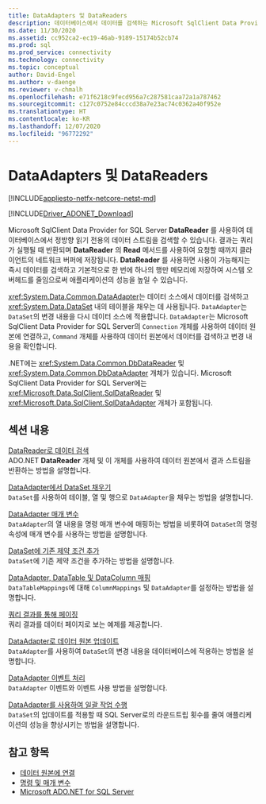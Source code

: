 ```yaml
---
title: DataAdapters 및 DataReaders
description: 데이터베이스에서 데이터를 검색하는 Microsoft SqlClient Data Provider for SQL Server DataReader와 데이터 원본에서 데이터를 검색하고 DataSet를 채우는 DataAdapter에 대해 알아봅니다.
ms.date: 11/30/2020
ms.assetid: cc952ca2-ec19-46ab-9189-15174b52cb74
ms.prod: sql
ms.prod_service: connectivity
ms.technology: connectivity
ms.topic: conceptual
author: David-Engel
ms.author: v-daenge
ms.reviewer: v-chmalh
ms.openlocfilehash: e71f6218c9fecd956a7c287581caa72a1a787462
ms.sourcegitcommit: c127c0752e84cccd38a7e23ac74c0362a40f952e
ms.translationtype: HT
ms.contentlocale: ko-KR
ms.lasthandoff: 12/07/2020
ms.locfileid: "96772292"
---
```

# <a name="dataadapters-and-datareaders"></a>DataAdapters 및 DataReaders

[!INCLUDE[appliesto-netfx-netcore-netst-md](../../includes/appliesto-netfx-netcore-netst-md.md)]

[!INCLUDE[Driver_ADONET_Download](../../includes/driver_adonet_download.md)]

Microsoft SqlClient Data Provider for SQL Server **DataReader** 를 사용하여 데이터베이스에서 정방향 읽기 전용의 데이터 스트림을 검색할 수 있습니다. 결과는 쿼리가 실행될 때 반환되며 **DataReader** 의 **Read** 메서드를 사용하여 요청할 때까지 클라이언트의 네트워크 버퍼에 저장됩니다. **DataReader** 를 사용하면 사용이 가능해지는 즉시 데이터를 검색하고 기본적으로 한 번에 하나의 행만 메모리에 저장하여 시스템 오버헤드를 줄임으로써 애플리케이션의 성능을 높일 수 있습니다.

<xref:System.Data.Common.DataAdapter>는 데이터 소스에서 데이터를 검색하고 <xref:System.Data.DataSet> 내의 테이블을 채우는 데 사용됩니다. `DataAdapter`는 `DataSet`의 변경 내용을 다시 데이터 소스에 적용합니다. `DataAdapter`는 Microsoft SqlClient Data Provider for SQL Server의 `Connection` 개체를 사용하여 데이터 원본에 연결하고, `Command` 개체를 사용하여 데이터 원본에서 데이터를 검색하고 변경 내용을 확인합니다.

.NET에는 <xref:System.Data.Common.DbDataReader> 및 <xref:System.Data.Common.DbDataAdapter> 개체가 있습니다. Microsoft SqlClient Data Provider for SQL Server에는 <xref:Microsoft.Data.SqlClient.SqlDataReader> 및 <xref:Microsoft.Data.SqlClient.SqlDataAdapter> 개체가 포함됩니다.

## <a name="in-this-section"></a>섹션 내용

[DataReader로 데이터 검색](retrieve-data-by-datareader.md)  
ADO.NET **DataReader** 개체 및 이 개체를 사용하여 데이터 원본에서 결과 스트림을 반환하는 방법을 설명합니다.

[DataAdapter에서 DataSet 채우기](populate-dataset-from-dataadapter.md)  
`DataSet`를 사용하여 테이블, 열 및 행으로 `DataAdapter`을 채우는 방법을 설명합니다.

[DataAdapter 매개 변수](dataadapter-parameters.md)  
`DataAdapter`의 열 내용을 명령 매개 변수에 매핑하는 방법을 비롯하여 `DataSet`의 명령 속성에 매개 변수를 사용하는 방법을 설명합니다.

[DataSet에 기존 제약 조건 추가](add-existing-constraints-to-dataset.md)  
`DataSet`에 기존 제약 조건을 추가하는 방법을 설명합니다.

[DataAdapter, DataTable 및 DataColumn 매핑](dataadapter-datatable-datacolumn-mappings.md)  
`DataTableMappings`에 대해 `ColumnMappings` 및 `DataAdapter`를 설정하는 방법을 설명합니다.

[쿼리 결과를 통해 페이징](paging-through-query-result.md)  
쿼리 결과를 데이터 페이지로 보는 예제를 제공합니다.

[DataAdapter로 데이터 원본 업데이트](update-data-sources-with-dataadapters.md)  
`DataAdapter`를 사용하여 `DataSet`의 변경 내용을 데이터베이스에 적용하는 방법을 설명합니다.

[DataAdapter 이벤트 처리](handle-dataadapter-events.md)  
`DataAdapter` 이벤트와 이벤트 사용 방법을 설명합니다.

[DataAdapter를 사용하여 일괄 작업 수행](batch-operations-using-dataadapters.md)  
`DataSet`의 업데이트를 적용할 때 SQL Server로의 라운드트립 횟수를 줄여 애플리케이션의 성능을 향상시키는 방법을 설명합니다.

## <a name="see-also"></a>참고 항목

- [데이터 원본에 연결](connecting-to-data-source.md)
- [명령 및 매개 변수](commands-parameters.md)
- [Microsoft ADO.NET for SQL Server](microsoft-ado-net-sql-server.md)
